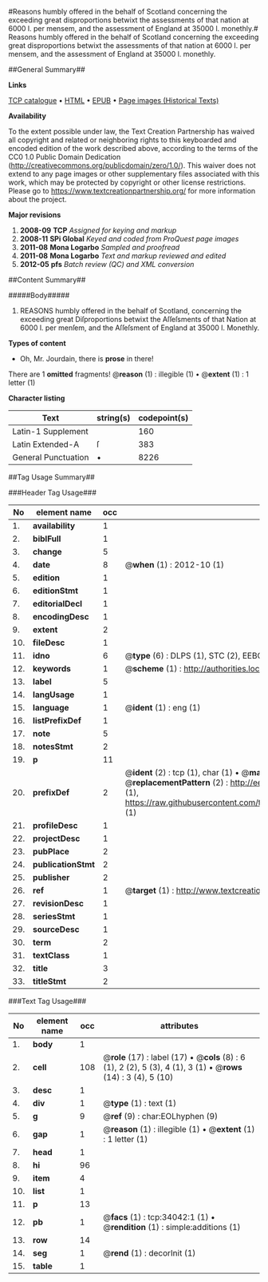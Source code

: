 #Reasons humbly offered in the behalf of Scotland concerning the exceeding great disproportions betwixt the assessments of that nation at 6000 l. per mensem, and the assessment of England at 35000 l. monethly.#
Reasons humbly offered in the behalf of Scotland concerning the exceeding great disproportions betwixt the assessments of that nation at 6000 l. per mensem, and the assessment of England at 35000 l. monethly.

##General Summary##

**Links**

[TCP catalogue](http://www.ota.ox.ac.uk/tcp/)  • 
[HTML](http://tei.it.ox.ac.uk/tcp/Texts-HTML/free/A70/A70967.html)  • 
[EPUB](http://tei.it.ox.ac.uk/tcp/Texts-EPUB/free/A70/A70967.epub) • 
[Page images (Historical Texts)](https://historicaltexts.jisc.ac.uk/eebo-99829602e)

**Availability**

To the extent possible under law, the Text Creation Partnership has waived all copyright and related or neighboring rights to this keyboarded and encoded edition of the work described above, according to the terms of the CC0 1.0 Public Domain Dedication (http://creativecommons.org/publicdomain/zero/1.0/). This waiver does not extend to any page images or other supplementary files associated with this work, which may be protected by copyright or other license restrictions. Please go to https://www.textcreationpartnership.org/ for more information about the project.

**Major revisions**

1. __2008-09__ __TCP__ *Assigned for keying and markup*
1. __2008-11__ __SPi Global__ *Keyed and coded from ProQuest page images*
1. __2011-08__ __Mona Logarbo__ *Sampled and proofread*
1. __2011-08__ __Mona Logarbo__ *Text and markup reviewed and edited*
1. __2012-05__ __pfs__ *Batch review (QC) and XML conversion*

##Content Summary##

#####Body#####

1. REASONS humbly offered in the behalf of Scotland, concerning the exceeding great Diſproportions betwixt the Aſſeſsments of that Nation at 6000 l. per menſem, and the Aſſeſsment of England at 35000 l. Monethly.

**Types of content**

  * Oh, Mr. Jourdain, there is **prose** in there!

There are 1 **omitted** fragments! 
 @__reason__ (1) : illegible (1)  •  @__extent__ (1) : 1 letter (1)

**Character listing**


|Text|string(s)|codepoint(s)|
|---|---|---|
|Latin-1 Supplement| |160|
|Latin Extended-A|ſ|383|
|General Punctuation|•|8226|

##Tag Usage Summary##

###Header Tag Usage###

|No|element name|occ|attributes|
|---|---|---|---|
|1.|__availability__|1||
|2.|__biblFull__|1||
|3.|__change__|5||
|4.|__date__|8| @__when__ (1) : 2012-10 (1)|
|5.|__edition__|1||
|6.|__editionStmt__|1||
|7.|__editorialDecl__|1||
|8.|__encodingDesc__|1||
|9.|__extent__|2||
|10.|__fileDesc__|1||
|11.|__idno__|6| @__type__ (6) : DLPS (1), STC (2), EEBO-CITATION (1), PROQUEST (1), VID (1)|
|12.|__keywords__|1| @__scheme__ (1) : http://authorities.loc.gov/ (1)|
|13.|__label__|5||
|14.|__langUsage__|1||
|15.|__language__|1| @__ident__ (1) : eng (1)|
|16.|__listPrefixDef__|1||
|17.|__note__|5||
|18.|__notesStmt__|2||
|19.|__p__|11||
|20.|__prefixDef__|2| @__ident__ (2) : tcp (1), char (1)  •  @__matchPattern__ (2) : ([0-9\-]+):([0-9IVX]+) (1), (.+) (1)  •  @__replacementPattern__ (2) : http://eebo.chadwyck.com/downloadtiff?vid=$1&page=$2 (1), https://raw.githubusercontent.com/textcreationpartnership/Texts/master/tcpchars.xml#$1 (1)|
|21.|__profileDesc__|1||
|22.|__projectDesc__|1||
|23.|__pubPlace__|2||
|24.|__publicationStmt__|2||
|25.|__publisher__|2||
|26.|__ref__|1| @__target__ (1) : http://www.textcreationpartnership.org/docs/. (1)|
|27.|__revisionDesc__|1||
|28.|__seriesStmt__|1||
|29.|__sourceDesc__|1||
|30.|__term__|2||
|31.|__textClass__|1||
|32.|__title__|3||
|33.|__titleStmt__|2||


###Text Tag Usage###

|No|element name|occ|attributes|
|---|---|---|---|
|1.|__body__|1||
|2.|__cell__|108| @__role__ (17) : label (17)  •  @__cols__ (8) : 6 (1), 2 (2), 5 (3), 4 (1), 3 (1)  •  @__rows__ (14) : 3 (4), 5 (10)|
|3.|__desc__|1||
|4.|__div__|1| @__type__ (1) : text (1)|
|5.|__g__|9| @__ref__ (9) : char:EOLhyphen (9)|
|6.|__gap__|1| @__reason__ (1) : illegible (1)  •  @__extent__ (1) : 1 letter (1)|
|7.|__head__|1||
|8.|__hi__|96||
|9.|__item__|4||
|10.|__list__|1||
|11.|__p__|13||
|12.|__pb__|1| @__facs__ (1) : tcp:34042:1 (1)  •  @__rendition__ (1) : simple:additions (1)|
|13.|__row__|14||
|14.|__seg__|1| @__rend__ (1) : decorInit (1)|
|15.|__table__|1||
